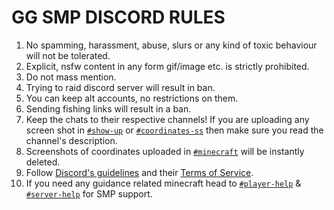 # GG SMP DISCORD RULES
1. No spamming, harassment, abuse, slurs or any kind of toxic behaviour will not be tolerated.
2. Explicit, nsfw content in any form gif/image etc. is strictly prohibited.
3. Do not mass mention.
4. Trying to raid discord server will result in ban.
5. You can keep alt accounts, no restrictions on them.
6. Sending fishing links will result in a ban.
7. Keep the chats to their respective channels! If you are uploading any screen shot in [`#show-up`](https://discord.com/channels/817003562663149578/853930897421500426) or [`#coordinates-ss`](https://discord.com/channels/817003562663149578/817003564185419791) then make sure you read the channel's description.
8. Screenshots of coordinates uploaded in [`#minecraft`](https://discord.com/channels/817003562663149578/817003564185419792) will be instantly deleted.
9. Follow [Discord's guidelines](https://discord.com/guidelines) and their [Terms of Service](https://discord.com/terms).
10. If you need any guidance related minecraft head to [`#player-help`](https://discord.com/channels/817003562663149578/879674688694018049) & [`#server-help`](https://discord.com/channels/817003562663149578/881022450463297556) for SMP support.
